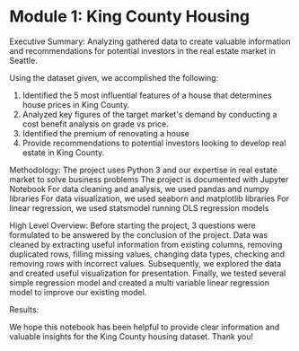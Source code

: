 # Module 1: King County Housing

Executive Summary: Analyzing gathered data to create valuable information and recommendations for potential investors in the real estate market in Seattle.

Using the dataset given, we accomplished the following:
  1. Identified the 5 most influential features of a house that determines house prices in King County.
  2. Analyzed key figures of the target market's demand by conducting a cost benefit analysis on grade vs price.
  3. Identified the premium of renovating a house
  4. Provide recommendations to potential investors looking to develop real estate in King County.
  
Methodology: 
The project uses Python 3 and our expertise in real estate market to solve business problems
The project is documented with Jupyter Notebook
For data cleaning and analysis, we used pandas and numpy libraries
For data visualization, we used seaborn and matplotlib libraries
For linear regression, we used statsmodel running OLS regression models

High Level Overview:
Before starting the project, 3 questions were formulated to be answered by the conclusion of the project. Data was cleaned by extracting useful information from existing columns, removing duplicated rows, filling missing values, changing data types, checking and removing rows with incorrect values. Subsequently, we explored the data and created useful visualization for presentation. Finally, we tested several simple regression model and created a multi variable linear regression model to improve our existing model.

Results: 

We hope this notebook has been helpful to provide clear information and valuable insights for the King County housing dataset. Thank you!
